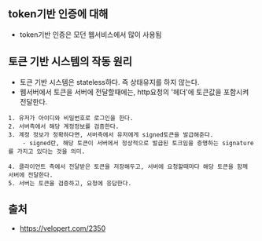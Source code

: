 ## token기반 인증에 대해
- token기반 인증은 모던 웹서비스에서 많이 사용됨

## 토큰 기반 시스템의 작동 원리
- 토큰 기반 시스템은 stateless하다. 즉 상태유지를 하지 않는다. 
- 웹서버에서 토큰을 서버에 전달할때에는, http요청의 '헤더'에 토큰값을 포함시켜 전달한다. 

```
1. 유저가 아이디와 비밀번호로 로그인을 한다. 
2. 서버측에서 해당 계정정보를 검증한다. 
3. 계정 정보가 정확하다면, 서버측에서 유저에게 signed토큰을 발급해준다. 
	- signed란, 해당 토큰이 서버에서 정상적으로 발급된 토크임을 증명하는 signature를 가지고 있다는 것을 의미.

4. 클라이언트 측에서 전달받은 토큰을 저장해두고, 서버에 요청할때마다 해당 토큰을 함께 서버에 전달한다. 
5. 서버는 토큰을 검증하고, 요청에 응답한다.  	

```

 
 ## 출처
 - https://velopert.com/2350